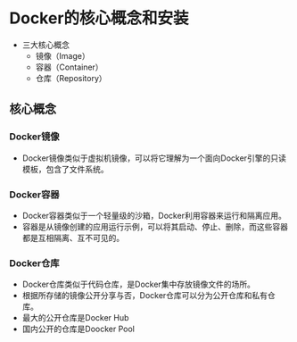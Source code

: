 # Docker的核心概念和安装

- 三大核心概念
  - 镜像（Image）
  - 容器（Container）
  - 仓库（Repository）

## 核心概念

### Docker镜像

- Docker镜像类似于虚拟机镜像，可以将它理解为一个面向Docker引擎的只读模板，包含了文件系统。

### Docker容器

- Docker容器类似于一个轻量级的沙箱，Docker利用容器来运行和隔离应用。
- 容器是从镜像创建的应用运行示例，可以将其启动、停止、删除，而这些容器都是互相隔离、互不可见的。

### Docker仓库

- Docker仓库类似于代码仓库，是Docker集中存放镜像文件的场所。
- 根据所存储的镜像公开分享与否，Docker仓库可以分为公开仓库和私有仓库。
- 最大的公开仓库是Docker Hub
- 国内公开的仓库是Doocker Pool

